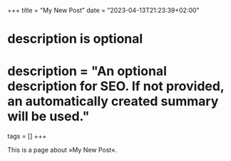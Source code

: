 +++
title = "My New Post"
date = "2023-04-13T21:23:39+02:00"

#
# description is optional
#
# description = "An optional description for SEO. If not provided, an automatically created summary will be used."

tags = []
+++

This is a page about »My New Post«.
